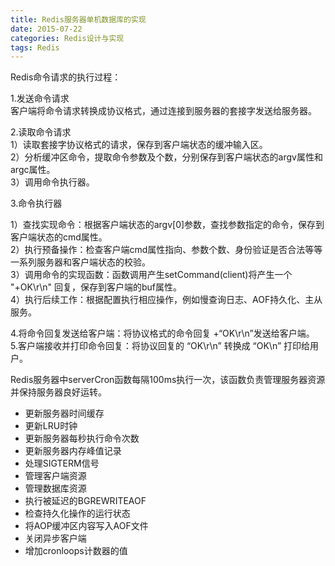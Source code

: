 ```yaml
---
title: Redis服务器单机数据库的实现
date: 2015-07-22
categories: Redis设计与实现
tags: Redis
---
```


Redis命令请求的执行过程：

1.发送命令请求  
客户端将命令请求转换成协议格式，通过连接到服务器的套接字发送给服务器。

2.读取命令请求  
1）读取套接字协议格式的请求，保存到客户端状态的缓冲输入区。  
2）分析缓冲区命令，提取命令参数及个数，分别保存到客户端状态的argv属性和argc属性。  
3）调用命令执行器。

3.命令执行器

1）查找实现命令：根据客户端状态的argv[0]参数，查找参数指定的命令，保存到客户端状态的cmd属性。  
2）执行预备操作：检查客户端cmd属性指向、参数个数、身份验证是否合法等等一系列服务器和客户端状态的校验。  
3）调用命令的实现函数：函数调用产生setCommand(client)将产生一个 "+OK\r\n" 回复，保存到客户端的buf属性。  
4）执行后续工作：根据配置执行相应操作，例如慢查询日志、AOF持久化、主从服务。

4.将命令回复发送给客户端：将协议格式的命令回复 +“OK\r\n”发送给客户端。  
5.客户端接收并打印命令回复：将协议回复的 “OK\r\n” 转换成 “OK\n” 打印给用户。

Redis服务器中serverCron函数每隔100ms执行一次，该函数负责管理服务器资源并保持服务器良好运转。  
*	更新服务器时间缓存  
*	更新LRU时钟  
*	更新服务器每秒执行命令次数  
*	更新服务器内存峰值记录  
*	处理SIGTERM信号  
*	管理客户端资源  
*	管理数据库资源  
*	执行被延迟的BGREWRITEAOF  
*	检查持久化操作的运行状态  
*	将AOP缓冲区内容写入AOF文件  
*	关闭异步客户端  
*	增加cronloops计数器的值  
